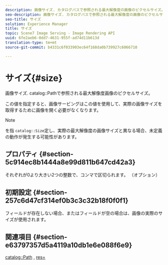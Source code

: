 ```yaml
---
description: 画像サイズ. カタログパスで参照される最大解像度の画像のピクセルサイズ。
seo-description: 画像サイズ. カタログパスで参照される最大解像度の画像のピクセルサイズ。
seo-title: サイズ
solution: Experience Manager
title: サイズ
topic: Scene7 Image Serving - Image Rendering API
uuid: 6fe2aeb6-0dd7-4631-955f-ad74d11b613d
translation-type: tm+mt
source-git-commit: b4331c6f033903ec64f168da0b739927c6066710

---
```



# サイズ{#size}

画像サイズ. catalog::Pathで参照される最大解像度画像のピクセルサイズ。

この値を指定すると、画像サービングはこの値を使用して、実際の画像サイズを取得するために画像を開く必要がなくなります。

>[!NOTE]
>
>を指 `catalog::Size`定し、実際の最大解像度の画像サイズと異なる場合、未定義の動作が発生する可能性があります。

## プロパティ {#section-5c914ec8b1444a8e99d811b647cd42a3}

それぞれが0より大きい2つの整数で、コンマで区切られます。 （オプション）

## 初期設定 {#section-257c6d47cf314ef0b3c3c32b18f0f0f1}

フィールドが存在しない場合、またはフィールドが空の場合は、画像の実際のサイズが使用されます。

## 関連項目 {#section-e63797357d5a4119a10db1e6e088f6e9}

[catalog::Path](../../../../../../is-api/image-catalog/image-serving-api-ref/c-image-catalog-reference/c-image-svg-data-reference/c-image-data-reference/r-path-cat.md#reference-306afcaff172440ca81b85da8d78213c) , [res=](/help/aem-is-ir-api/is-api/http-ref/image-serving-api-ref/c-http-protocol-reference/c-command-reference/r-res.md)
